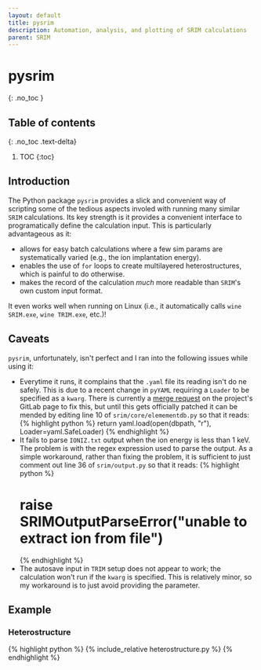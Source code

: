 ```yaml
---
layout: default
title: pysrim
description: Automation, analysis, and plotting of SRIM calculations
parent: SRIM
---
```


# pysrim
{: .no_toc }

## Table of contents
{: .no_toc .text-delta}

1. TOC
{:toc}

## Introduction

The Python package `pysrim` provides a slick and convenient way of scripting
some of the tedious aspects involed with running many similar `SRIM`
calculations. Its key strength is it provides a convenient interface to 
programatically define the calculation input. This is particularly
advantageous as it:

- allows for easy batch calculations where a few sim params are systematically
  varied (e.g., the ion implantation energy).
- enables the use of `for` loops to create multilayered heterostructures, which
  is painful to do otherwise.
- makes the record of the calculation <i>much</i> more readable than `SRIM`'s
  own custom input format.

It even works well when running on Linux
(i.e., it automatically calls `wine SRIM.exe`, `wine TRIM.exe`, etc.)!


## Caveats

`pysrim`, unfortunately, isn't perfect and I ran into the following issues while
using it:

- Everytime it runs, it complains that the `.yaml` file its reading isn't do  ne
  safely. This is due to a recent change in `pyYAML` requiring a `Loader` to be
  specified as a `kwarg`. There is currently a
  [merge request](https://gitlab.com/costrouc/pysrim/-/merge_requests/4) on the
  project's GitLab page to fix this, but until this gets officially patched it
  can be mended by editing line 10 of `srim/core/elemementdb.py` so that it
  reads:
  {% highlight python %}
  return yaml.load(open(dbpath, "r"), Loader=yaml.SafeLoader)
  {% endhighlight %}
- It fails to parse `IONIZ.txt` output when the ion energy is less than 1 keV.
  The problem is with the regex expression used to parse the output. As a simple
  workaround, rather than fixing the problem, it is sufficient to just comment
  out line 36 of `srim/output.py` so that it reads:
  {% highlight python %}
  # raise SRIMOutputParseError("unable to extract ion from file")
  {% endhighlight %}
- The autosave input in `TRIM` setup does not appear to work; the calculation
  won't run if the `kwarg` is specified. This is relatively minor, so my
  workaround is to just avoid providing the parameter.

## Example

### Heterostructure

{% highlight python %}
{% include_relative heterostructure.py %}
{% endhighlight %}
